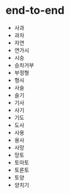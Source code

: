 # end-to-end
- 사과
- 과자
- 자연
- 연가시 
- 시승
- 승차거부
- 부정형
- 형사
- 사슬
- 슬기
- 기사
- 사기 
- 기도
- 도사
- 사용
- 용사 
- 사망
- 망토
- 토마토
- 토론토
- 토양
- 양치기
